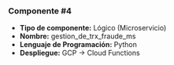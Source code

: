 ### Componente #4

* **Tipo de componente:** Lógico (Microservicio)
* **Nombre:** gestion_de_trx_fraude_ms
* **Lenguaje de Programación:** Python
* **Despliegue:** GCP -> Cloud Functions
